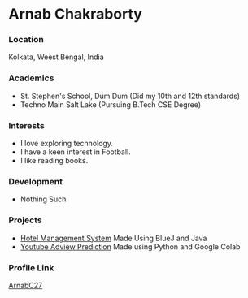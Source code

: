 # Arnab Chakraborty

### Location

Kolkata, Weest Bengal, India

### Academics

- St. Stephen's School, Dum Dum (Did my 10th and 12th standards)
- Techno Main Salt Lake (Pursuing B.Tech CSE Degree)

### Interests

- I love exploring technology.
- I have a keen interest in Football.
- I like reading books.

### Development

- Nothing Such

### Projects

- [Hotel Management System](https://github.com/ArnabC27/hotel-management-system) Made Using BlueJ and Java
- [Youtube Adview Prediction](https://github.com/ArnabC27/Internship-Studio-ML/tree/main/Youtube-Adview-Prediction) Made using Python and Google Colab

### Profile Link

[ArnabC27](https://github.com/ArnabC27)
